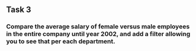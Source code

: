 ## Task 3

### Compare the average salary of female versus male employees in the entire company until year 2002, and add a filter allowing you to see that per each department.
